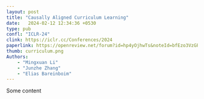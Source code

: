 ```yaml
---
layout: post
title: "Causally Aligned Curriculum Learning"
date:   2024-02-12 12:34:36 +0530
type: pub
confl: "ICLR-24"
clink: https://iclr.cc/Conferences/2024
paperlink: https://openreview.net/forum?id=hp4yOjhwTs&noteId=bfEzo3VzGP
thumb: curriculum.png
Authors:
    - "Mingxuan Li"
    - "Junzhe Zhang"
    - "Elias Bareinboim"
---
```


Some content
